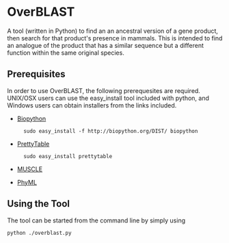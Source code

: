 # OverBLAST

A tool (written in Python) to find an an ancestral version of a gene product, then search for that product's presence in mammals.
This is intended to find an analogue of the product that has a similar sequence but a different function within the same original species.

## Prerequisites ##
In order to use OverBLAST, the following prerequesites are required. UNIX/OSX users can use the easy_install tool included with python, and Windows users can obtain installers from the links included.

- [Biopython](http://biopython.org)

        sudo easy_install -f http://biopython.org/DIST/ biopython


- [PrettyTable](https://code.google.com/p/prettytable/)

        sudo easy_install prettytable

- [MUSCLE](http://www.drive5.com/muscle/)

- [PhyML](http://http://www.atgc-montpellier.fr/phyml/binaries.php)

## Using the Tool ##
The tool can be started from the command line by simply using

    python ./overblast.py
